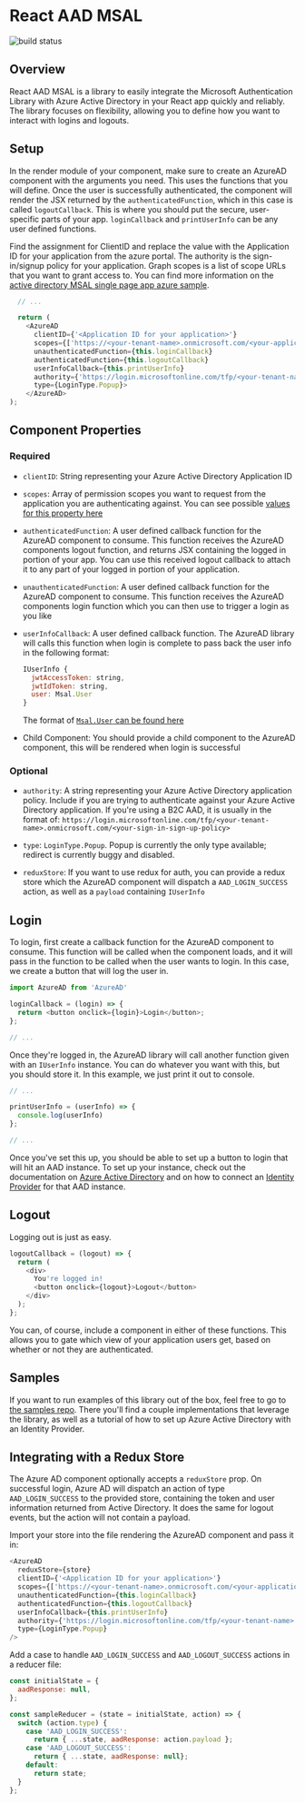 # React AAD MSAL

![build status](https://reactaad.visualstudio.com/_apis/public/build/definitions/1c71aebc-1683-48cd-9ab2-8663e6a4ec55/5/badge)

## Overview
React AAD MSAL is a library to easily integrate the Microsoft Authentication Library with Azure Active Directory in your React app quickly and reliably.  The library focuses on flexibility, allowing you to define how you want to interact with logins and logouts.

## Setup
In the render module of your component, make sure to create an AzureAD component with the arguments you need.  This uses the functions that you will define.  Once the user is successfully authenticated, the component will render the JSX returned by the `authenticatedFunction`, which in this case is called `logoutCallback`.  This is where you should put the secure, user-specific parts of your app.  `loginCallback` and `printUserInfo` can be any user defined functions.

Find the assignment for ClientID and replace the value with the Application ID for your application from the azure portal.  The authority is the sign-in/signup policy for your application.  Graph scopes is a list of scope URLs that you want to grant access to.  You can find more information on the [active directory MSAL single page app azure sample](https://github.com/Azure-Samples/active-directory-b2c-javascript-msal-singlepageapp).

```javascript
  // ...

  return (
    <AzureAD
      clientID={'<Application ID for your application>'}
      scopes={['https://<your-tenant-name>.onmicrosoft.com/<your-application-name>/<scope (i.e. demo.read)>']}
      unauthenticatedFunction={this.loginCallback}
      authenticatedFunction={this.logoutCallback}
      userInfoCallback={this.printUserInfo}
      authority={'https://login.microsoftonline.com/tfp/<your-tenant-name>.onmicrosoft.com/<your-sign-in-sign-up-policy>'}
      type={LoginType.Popup}>
    </AzureAD>
);
```

## Component Properties

### Required

- `clientID`: String representing your Azure Active Directory Application ID

- `scopes`: Array of permission scopes you want to request from the application you are authenticating against. You can see possible [values for this property here](https://docs.microsoft.com/en-us/azure/active-directory/develop/active-directory-v2-scopes)

- `authenticatedFunction`: A user defined callback function for the AzureAD component to consume. This function receives the AzureAD components logout function, and returns JSX containing the logged in portion of your app. You can use this received logout callback to attach it to any part of your logged in portion of your application.

- `unauthenticatedFunction`: A user defined callback function for the AzureAD component to consume.  This function receives the AzureAD components login function which you can then use to trigger a login as you like

- `userInfoCallback`: A user defined callback function. The AzureAD library will calls this function when login is complete to pass back the user info in the following format:

    ``` javascript
    IUserInfo {
      jwtAccessToken: string,
      jwtIdToken: string,
      user: Msal.User
    }
    ```

    The format of [`Msal.User` can be found here](https://htmlpreview.github.io/?https://raw.githubusercontent.com/AzureAD/microsoft-authentication-library-for-js/dev/docs/classes/_user_.user.html)

- Child Component: You should provide a child component to the AzureAD component, this will be rendered when login is successful

### Optional

- `authority`: A string representing your Azure Active Directory application policy. Include if you are trying to authenticate against your Azure Active Directory application. If you're using a B2C AAD, it is usually in the format of: `https://login.microsoftonline.com/tfp/<your-tenant-name>.onmicrosoft.com/<your-sign-in-sign-up-policy>`

- `type`: `LoginType.Popup`. Popup is currently the only type available; redirect is currently buggy and disabled.

- `reduxStore`: If you want to use redux for auth, you can provide a redux store which the AzureAD component will dispatch a `AAD_LOGIN_SUCCESS` action, as well as a `payload` containing `IUserInfo`

## Login
To login, first create a callback function for the AzureAD component to consume.  This function will be called when the component loads, and it will pass in the function to be called when the user wants to login.  In this case, we create a button that will log the user in.

```javascript
import AzureAD from 'AzureAD'

loginCallback = (login) => {
  return <button onclick={login}>Login</button>;
};

// ...
```

Once they're logged in, the AzureAD library will call another function given with an `IUserInfo` instance.  You can do whatever you want with this, but you should store it.  In this example, we just print it out to console.

```javascript
// ...

printUserInfo = (userInfo) => {
  console.log(userInfo)
};

// ...
```

Once you've set this up, you should be able to set up a button to login that will hit an AAD instance.  To set up your instance, check out the documentation on [Azure Active Directory](https://docs.microsoft.com/en-us/azure/active-directory/get-started-azure-ad) and on how to connect an [Identity Provider](https://docs.microsoft.com/en-us/azure/active-directory-b2c/active-directory-b2c-setup-msa-app) for that AAD instance.

## Logout

Logging out is just as easy.

```javascript
logoutCallback = (logout) => {
  return (
    <div>
      You're logged in!
      <button onclick={logout}>Logout</button>
    </div>
  );
};
```

You can, of course, include a component in either of these functions.  This allows you to gate which view of your application users get, based on whether or not they are authenticated.

## Samples

If you want to run examples of this library out of the box, feel free to go to [the samples repo](https://reactaad.visualstudio.com/react-aad-msal/).  There you'll find a couple implementations that leverage the library, as well as a tutorial of how to set up Azure Active Directory with an Identity Provider.

## Integrating with a Redux Store

The Azure AD component optionally accepts a ```reduxStore``` prop. On successful login, Azure AD will dispatch an action of type ```AAD_LOGIN_SUCCESS``` to the provided store, containing the token and user information returned from Active Directory. It does the same for logout events, but the action will not contain a payload.

Import your store into the file rendering the AzureAD component and pass it in:

```javascript
<AzureAD
  reduxStore={store}
  clientID={'<Application ID for your application>'}
  scopes={['https://<your-tenant-name>.onmicrosoft.com/<your-application-name>/demo.read']}
  unauthenticatedFunction={this.loginCallback}
  authenticatedFunction={this.logoutCallback}
  userInfoCallback={this.printUserInfo}
  authority={'https://login.microsoftonline.com/tfp/<your-tenant-name>.onmicrosoft.com/<your-sign-in-sign-up-policy>'}
  type={LoginType.Popup}
/>
```

Add a case to handle ```AAD_LOGIN_SUCCESS``` and ```AAD_LOGOUT_SUCCESS``` actions in a reducer file:

```javascript
const initialState = {
  aadResponse: null,
};

const sampleReducer = (state = initialState, action) => {
  switch (action.type) {
    case 'AAD_LOGIN_SUCCESS':
      return { ...state, aadResponse: action.payload };
    case 'AAD_LOGOUT_SUCCESS':
      return { ...state, aadResponse: null};
    default:
      return state;
  }
};
```